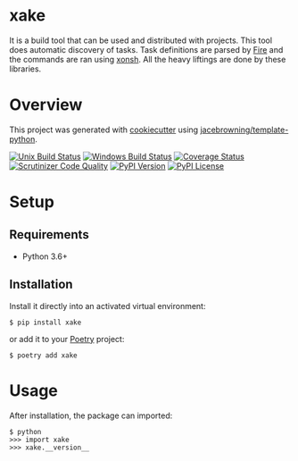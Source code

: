 # xake
It is a build tool that can be used and distributed with projects. This tool does automatic discovery of tasks. Task definitions are parsed by [Fire](https://github.com/google/python-fire) and the commands are ran using [xonsh](https://github.com/xonsh/xonsh). 
All the heavy liftings are done by these libraries. 
# Overview

This project was generated with [cookiecutter](https://github.com/audreyr/cookiecutter) using [jacebrowning/template-python](https://github.com/jacebrowning/template-python).

[![Unix Build Status](https://img.shields.io/travis/jnoortheen/xake/master.svg?label=unix)](https://travis-ci.org/jnoortheen/xake)
[![Windows Build Status](https://img.shields.io/appveyor/ci/jnoortheen/xake/master.svg?label=windows)](https://ci.appveyor.com/project/jnoortheen/xake)
[![Coverage Status](https://img.shields.io/coveralls/jnoortheen/xake/master.svg)](https://coveralls.io/r/jnoortheen/xake)
[![Scrutinizer Code Quality](https://img.shields.io/scrutinizer/g/jnoortheen/xake.svg)](https://scrutinizer-ci.com/g/jnoortheen/xake/?branch=master)
[![PyPI Version](https://img.shields.io/pypi/v/xake.svg)](https://pypi.org/project/xake)
[![PyPI License](https://img.shields.io/pypi/l/xake.svg)](https://pypi.org/project/xake)

# Setup

## Requirements

* Python 3.6+

## Installation

Install it directly into an activated virtual environment:

```text
$ pip install xake
```

or add it to your [Poetry](https://poetry.eustace.io/) project:

```text
$ poetry add xake
```

# Usage

After installation, the package can imported:

```text
$ python
>>> import xake
>>> xake.__version__
```
